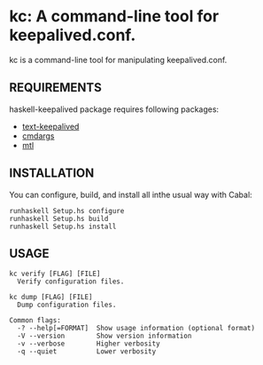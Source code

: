 kc: A command-line tool for keepalived.conf.
==================

kc is a command-line tool for manipulating keepalived.conf.


REQUIREMENTS
------------------
haskell-keepalived package requires following packages:

- [text-keepalived](http://github.com/maoe/kc)
- [cmdargs](http://hackage.haskell.org/package/cmdargs)
- [mtl](http://hackage.haskell.org/package/mtl)


INSTALLATION
------------------
You can configure, build, and install all inthe usual way with Cabal:

    runhaskell Setup.hs configure
    runhaskell Setup.hs build
    runhaskell Setup.hs install


USAGE
------------------
    kc verify [FLAG] [FILE]
      Verify configuration files.

    kc dump [FLAG] [FILE]
      Dump configuration files.

    Common flags:
      -? --help[=FORMAT]  Show usage information (optional format)
      -V --version        Show version information
      -v --verbose        Higher verbosity
      -q --quiet          Lower verbosity


[1]: http://hackage.haskell.org/
